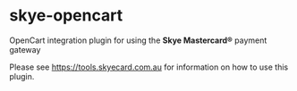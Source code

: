 # skye-opencart

OpenCart integration plugin for using the **Skye  Mastercard®** payment gateway

Please see https://tools.skyecard.com.au for information on how to use this plugin. 

